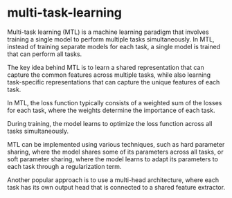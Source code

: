 # multi-task-learning

Multi-task learning (MTL) is a machine learning paradigm that involves training a single model to perform multiple tasks simultaneously. In MTL, instead of training separate models for each task, a single model is trained that can perform all tasks.

The key idea behind MTL is to learn a shared representation that can capture the common features across multiple tasks, while also learning task-specific representations that can capture the unique features of each task.

In MTL, the loss function typically consists of a weighted sum of the losses for each task, where the weights determine the importance of each task.

During training, the model learns to optimize the loss function across all tasks simultaneously.

MTL can be implemented using various techniques, such as hard parameter sharing, where the model shares some of its parameters across all tasks, or soft parameter sharing, where the model learns to adapt its parameters to each task through a regularization term.

Another popular approach is to use a multi-head architecture, where each task has its own output head that is connected to a shared feature extractor.
